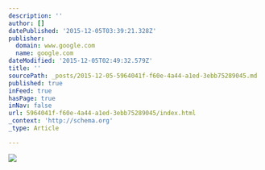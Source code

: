 ```yaml
---
description: ''
author: []
datePublished: '2015-12-05T03:39:21.328Z'
publisher:
  domain: www.google.com
  name: google.com
dateModified: '2015-12-05T02:49:32.579Z'
title: ''
sourcePath: _posts/2015-12-05-5964041f-f60e-4a44-a1ed-3ebb75289045.md
published: true
inFeed: true
hasPage: true
inNav: false
url: 5964041f-f60e-4a44-a1ed-3ebb75289045/index.html
_context: 'http://schema.org'
_type: Article

---
```

![](http://the-grid-user-content.s3-us-west-2.amazonaws.com/9540f0ae-af39-4aab-a2f9-b6ba9f166507.png)